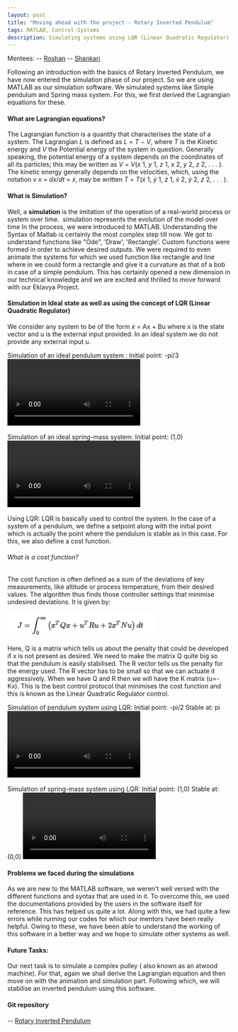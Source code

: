 ```yaml
---
layout: post
title: "Moving ahead with the project - Rotary Inverted Pendulum"
tags: MATLAB, Control-Systems
description: Simulating systems using LQR (Linear Quadratic Regulator)
---
```


Mentees:
-- [Roshan](https://github.com/RoshAd-06)
-- [Shankari](https://github.com/Shankari02)

Following an introduction with the basics of Rotary Inverted Pendulum, we have now entered the simulation phase of our project. 
So we are using MATLAB as our simulation software. We simulated systems like Simple pendulum and Spring mass system. For this, we first derived the Lagrangian equations for these.
#### What are Lagrangian equations?
The Lagrangian function is a quantity that characterises the state of a system. The Lagrangian _L_ is defined as _L_ = _T_ − _V_, where _T_ is the Kinetic energy and _V_ the Potential energy of the system in question. Generally speaking, the potential energy of a system depends on the coordinates of all its particles; this may be written as _V_ = _V_(_x_ 1, _y_ 1, _z_ 1, _x_ 2, _y_ 2, _z_ 2, . . . ). The kinetic energy generally depends on the velocities, which, using the notation _v_ _x_ = _dx_/_dt_ = _ẋ_, may be written _T_ = _T_(_ẋ_ 1, _ẏ_ 1, _ż_ 1, _ẋ_ 2, _ẏ_ 2, _ż_ 2, . . . ).

#### What is Simulation?
 Well, a **simulation** is the imitation of the operation of a real-world process or system over time.  simulation represents the evolution of the model over time In the process, we were introduced to MATLAB. Understanding the Syntax of Matlab is certainly the most complex step till now. We got to understand functions like "Ode", 'Draw', 'Rectangle'. Custom functions were formed in order to achieve desired outputs. 
 We were required to even animate the systems for which we used function like rectangle and line where in we could form a rectangle and give it a curvature as that of a bob in case of a simple pendulum.
 This has certainly opened a new dimension in our technical knowledge and we are excited and thrilled to move forward with our Eklavya Project. 

#### Simulation in Ideal state as well as using the concept of LQR (Linear Quadratic Regulator)
We consider any system to be of the form
_ẋ_ = Ax + Bu
where x is the state vector and u is the external input provided.
In an ideal system we do not provide any external input u.

Simulation of an ideal pendulum system :
Initial point: -pi/3
![ideal_pendulum](/posts/inverted_pendulum/ideal_pendulum.mp4)

Simulation of an ideal spring-mass system:
Initial point: (1,0)
![ideal_spring](assets/posts/inverted_pendulum/ideal_spring.mp4)


Using LQR:
LQR is basically used to control the system. In the case of a system of a pendulum, we define a setpoint along with the initial point which is actually the point where the pendulum is stable as in this case.
For this, we also define a cost function. 
###### What is a cost function?
The cost function is often defined as a sum of the deviations of key measurements, like altitude or process temperature, from their desired values. The algorithm thus finds those controller settings that minimise undesired deviations. It is given by:

![Cost function](/assets/posts/inverted_pendulum/costf.png)

Here, Q is a matrix which tells us about the penalty that could be developed if x is not present as desired. We need to make the matrix Q quite big so that the pendulum is easily stabilised. The R vector tells us the penalty for the energy used. The R vector has to be small so that we can actuate it aggressively. When we have Q and R then we will have the K matrix (u=-Kx). This is the best control protocol that minimises the cost function and this is known as the Linear Quadratic Regulator control.

Simulation of pendulum system using LQR:
Initial point: -pi/2
Stable at: pi
![lqr_pendulum](assets/posts/inverted_pendulum/lqr_pendulum.mp4)

Simulation of spring-mass system using LQR:
Initial point: (1,0)
Stable at: (0,0)
![lqr_spring](assets/posts/inverted_pendulum/lqr_spring.mp4)



#### Problems we faced during the simulations
As we are new to the MATLAB software, we weren't well versed with the different functions and syntax that are used in it. To overcome this, we used the documentations provided by the users in the software itself for reference. This has helped us quite a lot. Along with this, we had quite a few errors while running our codes for which our mentors have been really helpful. Owing to these, we have been able to understand the working of this software in a better way and we hope to simulate other systems as well.


#### Future Tasks:
Our next task is to simulate a complex pulley ( also known as an atwood machine). For that, again we shall derive the Lagrangian equation and then move on with the animation and simulation part. Following which, we will stabilise an inverted pendulum using this software.

#### Git repository
-- [Rotary Inverted Pendulum](https://github.com/Shankari02/Rotary_Inverted_Pendulum_using_MPC_and_LQR)
